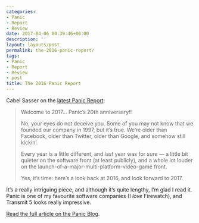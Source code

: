 ```yaml
---
categories:
- Panic
- Report
- Review
date: 2017-04-06 00:39:46+00:00
description: ''
layout: layouts/post
permalink: the-2016-panic-report/
tags:
- Panic
- Report
- Review
- post
title: The 2016 Panic Report
---
```


<div class="kg-card-markdown"><!-- link[https://panic.com/blog/the-2016-panic-report/] --></p>
<p>Cabel Sasser on the <a href="https://panic.com/blog/the-2016-panic-report/">latest Panic Report</a>:</p>
<blockquote>
<p>Welcome to 2017… Panic’s 20th anniversary!!</p>
<p>No, your eyes do not deceive you. Some of you may not know that we founded our company in 1997, but it’s true. We’re older than Facebook, older than Twitter, older than Google, and somehow still kickin’.</p>
<p>Every year is a little different, and last year was for sure — a little bit quieter on the software front (at least publicly), and a whole lot louder on the launch-of-a-major-multi-platform-video-game front.</p>
<p>Yes, it’s time: here’s a look back at 2016, and look forward to 2017.</p>
</blockquote>
<p>It&#8217;s a really intriguing piece, and although it&#8217;s quite lengthy, I&#8217;m glad I read it. Panic is one of my favourite software companies (I <em>love</em> Firewatch), and Transmit 5 looks really impressive.</p>
<p><a href="https://panic.com/blog/the-2016-panic-report/">Read the full article on the Panic Blog</a>.</p>
</div>